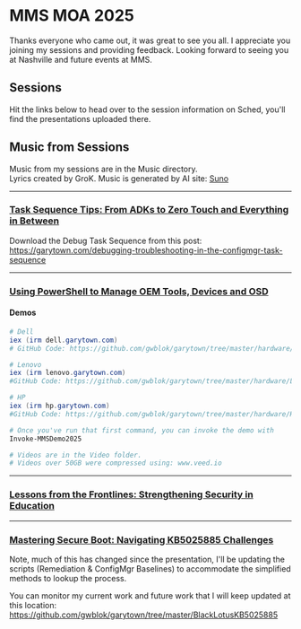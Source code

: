 # MMS MOA 2025

Thanks everyone who came out, it was great to see you all.  I appreciate you joining my sessions and providing feedback.  Looking forward to seeing you at Nashville and future events at MMS.

## Sessions

Hit the links below to head over to the session information on Sched, you'll find the presentations uploaded there.

## Music from Sessions
Music from my sessions are in the Music directory.  
Lyrics created by GroK.
Music is generated by AI site: [Suno](https://suno.com/)

--------------------------------------------

### [Task Sequence Tips: From ADKs to Zero Touch and Everything in Between](https://mms2025atmoa.sched.com/event/1uF8I/task-sequence-tips-from-adks-to-zero-touch-and-everything-in-between)

Download the Debug Task Sequence from this post:
https://garytown.com/debugging-troubleshooting-in-the-configmgr-task-sequence

--------------------------------------------

### [Using PowerShell to Manage OEM Tools, Devices and OSD](https://mms2025atmoa.sched.com/event/1uF8n/using-powershell-to-manage-oem-tools-devices-and-osd)

#### Demos
```PowerShell
# Dell
iex (irm dell.garytown.com)
# GitHub Code: https://github.com/gwblok/garytown/tree/master/hardware/Dell/CommandUpdate/EMPS

# Lenovo
iex (irm lenovo.garytown.com)
#GitHub Code: https://github.com/gwblok/garytown/tree/master/hardware/Lenovo/EMPS

# HP 
iex (irm hp.garytown.com)
#GitHub Code: https://github.com/gwblok/garytown/tree/master/hardware/HP/EMPS

# Once you've run that first command, you can invoke the demo with
Invoke-MMSDemo2025

# Videos are in the Video folder.
# Videos over 50GB were compressed using: www.veed.io
```
--------------------------------------------

### [Lessons from the Frontlines: Strengthening Security in Education](https://mms2025atmoa.sched.com/event/1uF6t/lessons-from-the-frontlines-strengthening-security-in-education)

--------------------------------------------

### [Mastering Secure Boot: Navigating KB5025885 Challenges](https://mms2025atmoa.sched.com/event/1uF7N/mastering-secure-boot-navigating-kb5025885-challenges)

Note, much of this has changed since the presentation, I'll be updating the scripts (Remediation & ConfigMgr Baselines) to accommodate the simplified methods to lookup the process.

You can monitor my current work and future work that I will keep updated at this location:
https://github.com/gwblok/garytown/tree/master/BlackLotusKB5025885
